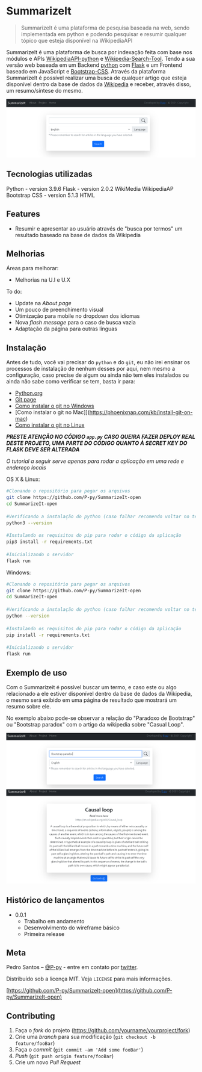 # SummarizeIt
> SummarizeIt é uma plataforma de pesquisa baseada na web, sendo implementada em python e podendo pesquisar e resumir qualquer tópico que esteja disponível na WikipediaAPI

SummarizeIt é uma plataforma de busca por indexação feita com base nos módulos e APIs [WikipediaAPI-python](https://wikipedia.readthedocs.io/en/latest/) e [Wikipedia-Search-Tool](https://github.com/P-py/Wikipedia-Search-Tool). Tendo a sua versão web baseada em um Backend [python](https://www.python.org/) com [Flask](https://flask.palletsprojects.com/en/2.0.x/) e um Frontend baseado em JavaScript e [Bootstrap-CSS](https://getbootstrap.com/). Através da plataforma SummarizeIt é possível realizar uma busca de qualquer artigo que esteja disponível dentro da base de dados da [Wikipedia](https://www.wikipedia.org/) e receber, através disso, um resumo/síntese do mesmo.

![](./imgs/SummarizeIt0.PNG)

## Tecnologias utilizadas
Python - version 3.9.6
Flask - version 2.0.2
WikiMedia
WikipediaAP
Bootstrap CSS - version 5.1.3
HTML

## Features
- Resumir e apresentar ao usuário através de "busca por termos" um resultado baseado na base de dados da Wikipedia

## Melhorias
Áreas para melhorar:
- Melhorias na U.I e U.X

To do:
- Update na *About page*
- Um pouco de preenchimento visual
- Otimização para mobile no dropdown dos idiomas
- Nova *flash message* para o caso de busca vazia
- Adaptação da página para outras línguas

## Instalação

Antes de tudo, você vai precisar do `python` e do `git`, eu não irei ensinar os processos de instalação de nenhum desses por aqui, nem mesmo a configuração, caso precise de algum ou ainda não tem eles instalados ou ainda não sabe como verificar se tem, basta ir para:

- [Python.org](https://www.python.org/downloads/)
- [Git page](https://git-scm.com/)
- [Como instalar o git no Windows](https://phoenixnap.com/kb/how-to-install-git-windows)
- [Como instalar o git no Mac]](https://phoenixnap.com/kb/install-git-on-mac)
- [Como instalar o git no Linux](https://www.tutorialspoint.com/how-to-install-git-on-linux)

__*PRESTE ATENÇÃO NO CÓDIGO `app.py` CASO QUEIRA FAZER DEPLOY REAL DESTE PROJETO, UMA PARTE DO CÓDIGO QUANTO À SECRET KEY DO FLASK DEVE SER ALTERADA*__

*O tutorial a seguir serve apenas para rodar a aplicação em uma rede e endereço locais*

OS X & Linux:

```sh
#Clonando o repositório para pegar os arquivos
git clone https://github.com/P-py/SummarizeIt-open
cd SummarizeIt-open

#Verificando a instalação do python (caso falhar recomendo voltar no texto acima.)
python3 --version

#Instalando os requisitos do pip para rodar o código da aplicação
pip3 install -r requirements.txt

#Inicializando o servidor
flask run
```

Windows:

```sh
#Clonando o repositório para pegar os arquivos
git clone https://github.com/P-py/SummarizeIt-open
cd SummarizeIt-open

#Verificando a instalação do python (caso falhar recomendo voltar no texto acima.)
python --version

#Instalando os requisitos do pip para rodar o código da aplicação
pip install -r requirements.txt

#Inicializando o servidor
flask run
```

## Exemplo de uso

Com o Summarizeit é possível buscar um termo, e caso este ou algo relacionado a ele estiver disponível dentro da base de dados da Wikipedia, o mesmo será exibido em uma página de resultado que mostrará um resumo sobre ele. 

No exemplo abaixo pode-se observar a relação do "Paradoxo de Bootstrap" ou "Bootstrap paradox" com o artigo da wikipedia sobre "Casual Loop".

![](./imgs/SummarizeIt1.PNG)
![](./imgs/SummarizeIt2.PNG)

## Histórico de lançamentos

* 0.0.1
    * Trabalho em andamento
    * Desenvolvimento do wireframe básico
    * Primeira release

## Meta

Pedro Santos – [@P-py](https://github.com/P-py) - entre em contato por [twitter](https://twitter.com/curliy1).

Distribuído sob a licença MIT. Veja `LICENSE` para mais informações.

[https://github.com/P-py/SummarizeIt-open](https://github.com/P-py/SummarizeIt-open)

## Contributing

1. Faça o _fork_ do projeto (<https://github.com/yourname/yourproject/fork>)
2. Crie uma _branch_ para sua modificação (`git checkout -b feature/fooBar`)
3. Faça o _commit_ (`git commit -am 'Add some fooBar'`)
4. _Push_ (`git push origin feature/fooBar`)
5. Crie um novo _Pull Request_